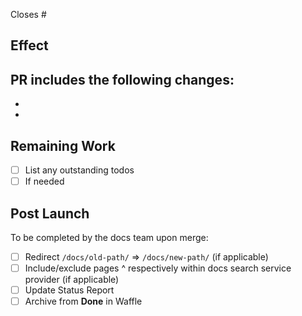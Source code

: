 Closes #

## Effect
PR includes the following changes:
-
-
-

## Remaining Work
- [ ] List any outstanding todos
- [ ] If needed

## Post Launch
To be completed by the docs team upon merge: 
- [ ] Redirect `/docs/old-path/` => `/docs/new-path/` (if applicable)
- [ ] Include/exclude pages ^ respectively within docs search service provider (if applicable)
- [ ] Update Status Report
- [ ] Archive from **Done** in Waffle
